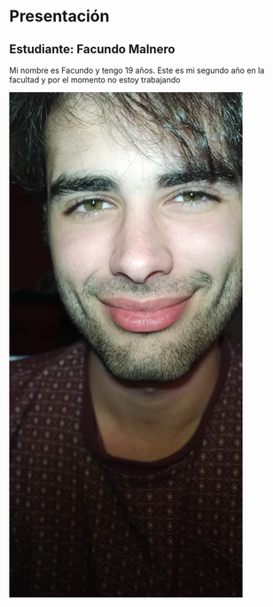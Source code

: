 # Presentación

## Estudiante: Facundo Malnero

Mi nombre es Facundo y tengo 19 años. Este es mi segundo año en la facultad y por el momento no estoy trabajando

![mifoto](Facu.jpg)
